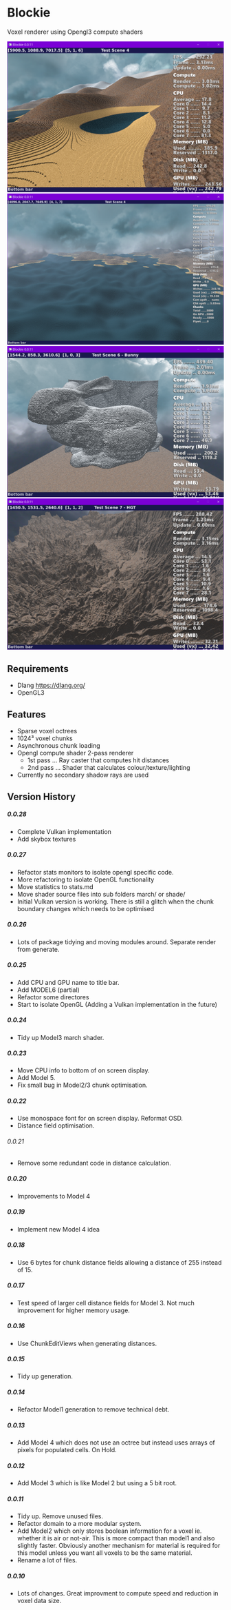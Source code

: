 # Blockie

Voxel renderer using Opengl3 compute shaders

![Scene4](screenshots/scene4.png)
![Scene4c](screenshots/scene4c.png)
![Scene6](screenshots/scene6.png)
![Scene7](screenshots/scene7.png)

## Requirements
- Dlang https://dlang.org/
- OpenGL3

## Features
- Sparse voxel octrees
- 1024³ voxel chunks
- Asynchronous chunk loading
- Opengl compute shader 2-pass renderer
    - 1st pass ... Ray caster that computes hit distances
    - 2nd pass ... Shader that calculates colour/texture/lighting
- Currently no secondary shadow rays are used

## Version History

##### 0.0.28
 - Complete Vulkan implementation
 - Add skybox textures

##### 0.0.27
- Refactor stats monitors to isolate opengl specific code.
- More refactoring to isolate OpenGL functionality
- Move statistics to stats.md
- Move shader source files into sub folders march/ or shade/
- Initial Vulkan version is working. There is still a glitch when the chunk boundary changes which
  needs to be optimised

##### 0.0.26
- Lots of package tidying and moving modules around. Separate render from generate.

##### 0.0.25
- Add CPU and GPU name to title bar.
- Add MODEL6 (partial)
- Refactor some directores
- Start to isolate OpenGL (Adding a Vulkan implementation in the future)

##### 0.0.24
- Tidy up Model3 march shader.

##### 0.0.23
- Move CPU info to bottom of on screen display.
- Add Model 5.
- Fix small bug in Model2/3 chunk optimisation.

##### 0.0.22
- Use monospace font for on screen display. Reformat OSD.
- Distance field optimisation.

###### 0.0.21
- Remove some redundant code in distance calculation.

##### 0.0.20
- Improvements to Model 4

##### 0.0.19
- Implement new Model 4 idea

##### 0.0.18
- Use 6 bytes for chunk distance fields allowing a distance of 255 instead of 15.

##### 0.0.17
- Test speed of larger cell distance fields for Model 3. Not much improvement for higher memory usage.

##### 0.0.16
- Use ChunkEditViews when generating distances.

##### 0.0.15
- Tidy up generation.

##### 0.0.14
- Refactor Model1 generation to remove technical debt.

##### 0.0.13
- Add Model 4 which does not use an octree but instead uses arrays of pixels for populated cells. On Hold.

##### 0.0.12
- Add Model 3 which is like Model 2 but using a 5 bit root.

##### 0.0.11
- Tidy up. Remove unused files.
- Refactor domain to a more modular system.
- Add Model2 which only stores boolean information for a voxel ie. whether it
is air or not-air. This is more compact than model1 and also slightly faster.
Obviously another mechanism for material is required for this model unless
you want all voxels to be the same material.
- Rename a lot of files.

##### 0.0.10
- Lots of changes. Great improvment to compute speed and reduction in voxel data size.


